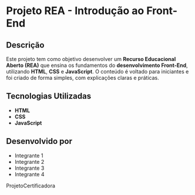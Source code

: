 # Projeto REA - Introdução ao Front-End

## Descrição

Este projeto tem como objetivo desenvolver um **Recurso Educacional Aberto (REA)** que ensina os fundamentos do **desenvolvimento Front-End**, utilizando **HTML**, **CSS** e **JavaScript**. O conteúdo é voltado para iniciantes e foi criado de forma simples, com explicações claras e práticas.

## Tecnologias Utilizadas

- **HTML**
- **CSS**
- **JavaScript**

## Desenvolvido por

- Integrante 1
- Integrante 2
- Integrante 3
- Integrante 4

ProjetoCertificadora

